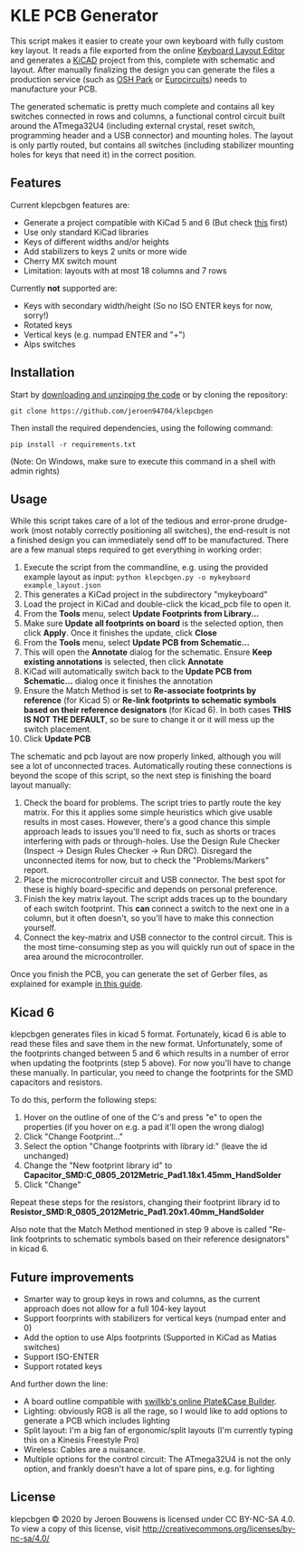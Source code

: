 # KLE PCB Generator

This script makes it easier to create your own keyboard with fully custom key layout. It reads a file exported from the online [Keyboard Layout Editor](http://www.keyboard-layout-editor.com/) and generates a [KiCAD](https://www.kicad.org/) project from this, complete with schematic and layout. After manually finalizing the design you can generate the files a production service (such as [OSH Park](https://oshpark.com/) or [Eurocircuits](https://www.eurocircuits.com/)) needs to manufacture your PCB.

The generated schematic is pretty much complete and contains all key switches connected in rows and columns, a functional control circuit built around the ATmega32U4 (including external crystal, reset switch, programming header and a USB connector) and mounting holes. The layout is only partly routed, but contains all switches (including stabilizer mounting holes for keys that need it) in the correct position.

## Features

Current klepcbgen features are:

* Generate a project compatible with KiCad 5 and 6 (But check [this](./wiki/KiCad-6) first)
* Use only standard KiCad libraries
* Keys of different widths and/or heights
* Add stabilizers to keys 2 units or more wide
* Cherry MX switch mount
* Limitation: layouts with at most 18 columns and 7 rows

Currently **not** supported are:

* Keys with secondary width/height (So no ISO ENTER keys for now, sorry!)
* Rotated keys
* Vertical keys (e.g. numpad ENTER and "+")
* Alps switches

## Installation

Start by [downloading and unzipping the code](https://github.com/jeroen94704/klepcbgen/archive/master.zip) or by cloning the repository:

`git clone https://github.com/jeroen94704/klepcbgen`

Then install the required dependencies, using the following command:

`pip install -r requirements.txt`

(Note: On Windows, make sure to execute this command in a shell with admin rights)

## Usage

While this script takes care of a lot of the tedious and error-prone drudge-work (most notably correctly positioning all switches), the end-result is not a finished design you can immediately send off to be manufactured. There are a few manual steps required to get everything in working order:

1. Execute the script from the commandline, e.g. using the provided example layout as input: `python klepcbgen.py -o mykeyboard example_layout.json`
2. This generates a KiCad project in the subdirectory "mykeyboard"
3. Load the project in KiCad and double-click the kicad_pcb file to open it.
4. From the **Tools** menu, select **Update Footprints from Library...**
5. Make sure **Update all footprints on board** is the selected option, then click **Apply**. Once it finishes the update, click **Close**
6. From the **Tools** menu, select **Update PCB from Schematic...**
7. This will open the **Annotate** dialog for the schematic. Ensure **Keep existing annotations** is selected, then click **Annotate**
8. KiCad will automatically switch back to the **Update PCB from Schematic...** dialog once it finishes the annotation
9. Ensure the Match Method is set to **Re-associate footprints by reference** (for Kicad 5) or **Re-link footprints to schematic symbols based on their reference designators** (for Kicad 6). In both cases **THIS IS NOT THE DEFAULT**, so be sure to change it or it will mess up the switch placement. 
10. Click **Update PCB**

The schematic and pcb layout are now properly linked, although you will see a lot of unconnected traces. Automatically routing these connections is beyond the scope of this script, so the next step is finishing the board layout manually:

1. Check the board for problems. The script tries to partly route the key matrix. For this it applies some simple heuristics which give usable results in most cases. However, there's a good chance this simple approach leads to issues you'll need to fix, such as shorts or traces interfering with pads or through-holes. Use the Design Rule Checker (Inspect -> Design Rules Checker -> Run DRC). Disregard the unconnected items for now, but to check the "Problems/Markers" report.
2. Place the microcontroller circuit and USB connector. The best spot for these is highly board-specific and depends on personal preference.
3. Finish the key matrix layout. The script adds traces up to the boundary of each switch footprint. This **can** connect a switch to the next one in a column, but it often doesn't, so you'll have to make this connection yourself.
4. Connect the key-matrix and USB connector to the control circuit. This is the most time-consuming step as you will quickly run out of space in the area around the microcontroller.

Once you finish the PCB, you can generate the set of Gerber files, as explained for example [in this guide](https://github.com/ruiqimao/keyboard-pcb-guide).

## Kicad 6

klepcbgen generates files in kicad 5 format. Fortunately, kicad 6 is able to read these files and save them in the new format. Unfortunately, some of the footprints changed between 5 and 6 which results in a number of error when updating the footprints (step 5 above). For now you'll have to change these  manually. In particular, you need to change the footprints for the SMD capacitors and resistors.

To do this, perform the following steps:

1. Hover on the outline of one of the C's and press "e" to open the properties (if you hover on e.g. a pad it'll open the wrong dialog)
2. Click "Change Footprint..."
3. Select the option "Change footprints with library id:" (leave the id unchanged)
4. Change the "New footprint library id" to **Capacitor_SMD:C_0805_2012Metric_Pad1.18x1.45mm_HandSolder**
5. Click "Change"

Repeat these steps for the resistors, changing their footprint library id to **Resistor_SMD:R_0805_2012Metric_Pad1.20x1.40mm_HandSolder**

Also note that the Match Method mentioned in step 9 above is called "Re-link footprints to schematic symbols based on their reference designators" in kicad 6.

## Future improvements

* Smarter way to group keys in rows and columns, as the current approach does not allow for a full 104-key layout
* Support foorprints with stabilizers for vertical keys (numpad enter and 0)
* Add the option to use Alps footprints (Supported in KiCad as Matias switches)
* Support ISO-ENTER
* Support rotated keys

And further down the line:

* A board outline compatible with [swillkb's online Plate&Case Builder](http://builder.swillkb.com/).
* Lighting: obviously RGB is all the rage, so I would like to add options to generate a PCB which includes lighting
* Split layout: I'm a big fan of ergonomic/split layouts (I'm currently typing this on a Kinesis Freestyle Pro)
* Wireless: Cables are a nuisance.
* Multiple options for the control circuit: The ATmega32U4 is not the only option, and frankly doesn't have a lot of spare pins, e.g. for lighting

## License

 klepcbgen © 2020 by Jeroen Bouwens is licensed under CC BY-NC-SA 4.0. To view a copy of this license, visit http://creativecommons.org/licenses/by-nc-sa/4.0/